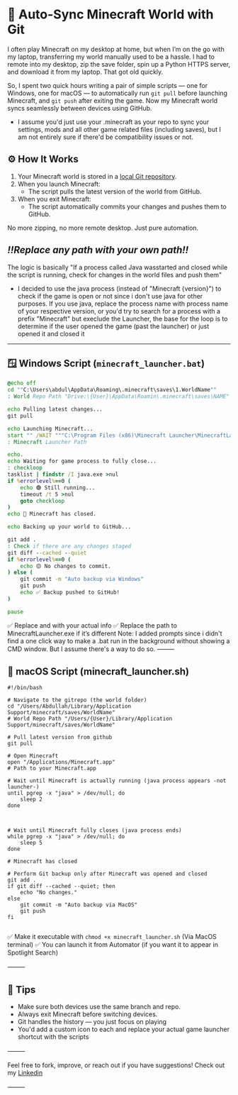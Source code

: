 # 🧠 Auto-Sync Minecraft World with Git

I often play Minecraft on my desktop at home, but when I’m on the go with my laptop, transferring my world manually used to be a hassle. I had to remote into my desktop, zip the save folder, spin up a Python HTTPS server, and download it from my laptop. That got old quickly.

So, I spent two quick hours writing a pair of simple scripts — one for Windows, one for macOS — to automatically run `git pull` before launching Minecraft, and `git push` after exiting the game. Now my Minecraft world syncs seamlessly between devices using GitHub.

- I assume you'd just use your .minecraft as your repo to sync your settings, mods and all other game related files (including saves), but I am not entirely sure if there'd be compatibility issues or not.

## ⚙️ How It Works

1. Your Minecraft world is stored in a [local Git repository](https://docs.github.com/en/migrations/importing-source-code/using-the-command-line-to-import-source-code/adding-locally-hosted-code-to-github).
2. When you launch Minecraft:
   - The script pulls the latest version of the world from GitHub.
3. When you exit Minecraft:
   - The script automatically commits your changes and pushes them to GitHub.

No more zipping, no more remote desktop. Just pure automation.

*‼️Replace any path with your own path‼️*
---
The logic is basically "If a process called Java wasstarted and closed while the script is running, check for changes in the world files and push them"
 - I decided to use the java process (instead of "Minecraft {version}") to check if the game is open or not since i don't use java for other purposes. If you use java, replace the process name with process name of your respective version, or you'd try to search for a process with a prefix "Minecraft" but execlude the Launcher, the base for the loop is to determine if the user opened the game (past the launcher) or just opened it and closed it 
---

## 🪟 Windows Script (`minecraft_launcher.bat`)

```bat
@echo off
cd ""C:\Users\abdul\AppData\Roaming\.minecraft\saves\1.WorldName""
: World Repo Path "Drive:\{User}\AppData\Roamin\.minecraft\saves\NAME"

echo Pulling latest changes...
git pull

echo Launching Minecraft...
start "" /WAIT """C:\Program Files (x86)\Minecraft Launcher\MinecraftLauncher.exe"""
: Minecraft Launcher Path

echo.
echo Waiting for game process to fully close...
: checkloop
tasklist | findstr /I java.exe >nul
if %errorlevel%==0 (
    echo 🟢 Still running...
    timeout /t 5 >nul
    goto checkloop
)
echo 🔴 Minecraft has closed.

echo Backing up your world to GitHub...

git add .
: Check if there are any changes staged
git diff --cached --quiet
if %errorlevel%==0 (
    echo 🟡 No changes to commit.
) else (
    git commit -m "Auto backup via Windows"
    git push
    echo ✅ Backup pushed to GitHub!
)

pause

```
✅ Replace <YourName> and <YourWorldFolder> with your actual info
✅ Replace the path to MinecraftLauncher.exe if it’s different
Note: I added prompts since i didn't find a one click way to make a .bat run in the background without showing a CMD window. But I assume there's a way to do so.
⸻

## 🍎 macOS Script (minecraft_launcher.sh)
```
#!/bin/bash

# Navigate to the gitrepo (the world folder)
cd "/Users/Abdullah/Library/Application Support/minecraft/saves/WorldName"
# World Repo Path "/Users/{User}/Library/Application Support/minecraft/saves/WorldName"

# Pull latest version from github
git pull

# Open Minecraft
open "/Applications/Minecraft.app"
# Path to your Minecraft.app

# Wait until Minecraft is actually running (java process appears -not launcher-)
until pgrep -x "java" > /dev/null; do
    sleep 2
done



# Wait until Minecraft fully closes (java process ends)
while pgrep -x "java" > /dev/null; do
    sleep 5
done

# Minecraft has closed

# Perform Git backup only after Minecraft was opened and closed
git add .
if git diff --cached --quiet; then
    echo "No changes."
else
    git commit -m "Auto backup via MacOS"
    git push
fi


```
✅ Make it executable with `chmod +x minecraft_launcher.sh` (Via MacOS terminal)
✅ You can launch it from Automator (if you want it to appear in Spotlight Search)

⸻

## 📝 Tips
- Make sure both devices use the same branch and repo.
- Always exit Minecraft before switching devices.
- Git handles the history — you just focus on playing 
- You'd add a custom icon to each and replace your actual game launcher shortcut with the scripts

⸻

Feel free to fork, improve, or reach out if you have suggestions!
Check out my [Linkedin](https://sa.linkedin.com/in/alafari-abdullah)

⸻
